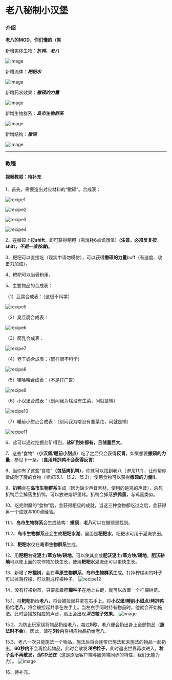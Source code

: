 # 老八秘制小汉堡

### 介绍
**老八的MOD，你们懂的（笑**

新增实体生物：_**扒鸭、老八**_

![image](readme/images/laoba3.png)

新增流体：_**粑粑水**_

![image](readme/images/image1.png)

新增药水效果：_**撤硕的力量**_

![image](readme/images/effect1.png)

新增生物群系：_**岛市生物群系**_

![image](readme/images/biome1.png)

新增结构：_**撤硕**_

![image](readme/images/feature1.png)

----
### 教程

#### 视频教程：待补充

1、首先，需要造出对应材料的“撤硕”。合成表：

![recipe1](readme/images/recipe1.png)

![recipe2](readme/images/recipe2.png)

![recipe3](readme/images/recipe3.png)

![recipe4](readme/images/recipe4.png)

2、在撤硕上按**shift**，即可获得粑粑（需消耗6点饥饿值）**(注意，必须反复按shift，_不是一直按着_)**。

3、粑粑可以直接吃（现实中请勿模仿），可以获得**撤硕的力量**buff（有速度、攻击力加成）。

4、粑粑可以当骨粉用。

5、主要物品的合成表：

（1）豆腐合成表：（这很不科学）

![recipe5](readme/images/recipe5.png)

（2）臭豆腐合成表：

![recipe6](readme/images/recipe8.png)

（3）腐乳合成表：

![recipe7](readme/images/recipe9.png)

（4）老干妈合成表：（同样很不科学）

![recipe8](readme/images/recipe6.png)

（5）哇哈哈合成表：（不是打广告）

![recipe9](readme/images/recipe10.png)

（6）小汉堡合成表：（别问我为啥没有生菜，问就是懒）

![recipe10](readme/images/recipe12.png)

（7）睡前小甜点合成表：（别问我为啥没有韭菜花，问就是懒）

![recipe11](readme/images/recipe7.png)

6、盐可以通过挖掘盐矿得到，**盐矿到处都有，且储量巨大**。

7、这些“食物”（**小汉堡/睡前小甜点**）吃了之后只会获得**反胃**，如果想要**撤硕的力量**，参见下一条。（**食用烤扒鸭不会获得反胃**）

8、当你有了这些“食物”**（包括烤扒鸭）**，你就可以找到老八（_参见11.1_），让他帮你做成附了魔的食物（_参见15.1、15.2、15.3_），使用食物可以获得**撤硕的力量II**。

9、**扒鸭**会在**岛市生物群系**生成（因为缺少声音素材，使用的是鸡的声音），杀死扒鸭后会掉落生扒鸭，可以放进熔炉里烤。扒鸭会掉落**扒鸭蛋**，与鸡蛋类似。

10、吃完附魔的“食物”后，会获得相应的成就，当这三种食物都吃过之后，会获得另一个成就与100点经验。

11.1、**岛市生物群系**会生成结构：**撤硕**，**老八**可以在撤硕里找到。

11.2、**岛市生物群系**还会生成**粑粑水湖**，里面是**粑粑水**，粑粑水可用于灌溉农田。

11.3、**粑粑水**仅在**岛市生物群系**生成。

12、用**粑粑**右键**泥土/草方块/耕地**，可以使其变成**肥沃泥土/草方块/耕地**。**肥沃耕地**可以使上面的农作物加快生长，使用**粑粑水**灌溉还可以更快生长。

13、新增了**柠檬树**，会在**草原生物群系、岛市生物群系**生成。打掉柠檬树的**叶子**可以掉落柠檬，可以制成柠檬种子。
![recipe12](readme/images/recipe13.png)

14、没有柠檬树苗，只要拿着**柠檬种子**在地上右键，就可以放置一个柠檬树苗。

15.1、将**粑粑**扔给**老八**，将会被捡起并拿在右手上。将**小汉堡/睡前小甜点/烤扒鸭**扔给**老八**，将会被捡起并拿在左手上。当左右手同时持有物品时，他就会开始施法。此时会播放相应的声音，肩上会出现***深色*粒子效果**。
![image](readme/images/laoba1.png)

15.2、为防止玩家误将物品扔给老八，每过**5秒**，老八便会扔出身上全部物品（**施法时不会**）。因此，请在**5秒内**将相应物品扔给老八。

15.3、老八一次只能施法一个物品，施法后将会连带已施法和未施法的物品一起扔出，**60秒内**不会再捡起物品，此时会散发***浅色*粒子**，此时退出世界再次进入，**粒子会不再散发，_但CD还在_**（这是原版客户端与服务端同步的特性，我们无能为力）。
![image](readme/images/laoba2.png)

16、待补充。
